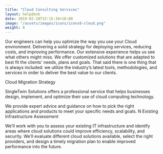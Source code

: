 ```yaml
---
title: "Cloud Consulting Services"
layout: helpdesk
date: 2019-02-28T15:15:34+10:00
image: "/assets/images/icons/icons8-cloud.png"
weight: 8
---
```


Our engineers can help you optimize the way you use your Cloud environment. Delivering a solid strategy for deploying services, reducing costs, and improving performance. Our extensive experience helps us see what others might miss. We offer customized solutions that are adapted to best fit the clients' needs, plans and goals. That said there is one thing that is always included: we utilize the industry’s latest tools, methodologies, and services in order to deliver the best value to our clients.
  







Cloud Migration Strategy

SingleTwin Solutions offers a professional service that helps businesses design, implement, and optimize their use of cloud computing technology.

We provide expert advice and guidance on how to pick the right applications and products to meet your specific needs and goals.
N
Existing Infrastructure Assessment

We’ll work with you to assess your existing IT infrastructure and identify areas where cloud solutions could improve efficiency, scalability, and security. We’ll evaluate different cloud solutions available, select the right providers, and design a timely migration plan to enable improved performance into the future.

